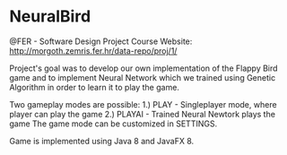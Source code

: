 # NeuralBird
@FER - Software Design Project Course
Website: http://morgoth.zemris.fer.hr/data-repo/proj/1/

Project's goal was to develop our own implementation of the Flappy Bird game and to implement Neural Network which we trained using Genetic Algorithm in order to learn it to play the game.

Two gameplay modes are possible:
  1.) PLAY - Singleplayer mode, where player can play the game
  2.) PLAYAI - Trained Neural Newtork plays the game
The game mode can be customized in SETTINGS.

Game is implemented using Java 8 and JavaFX 8.
